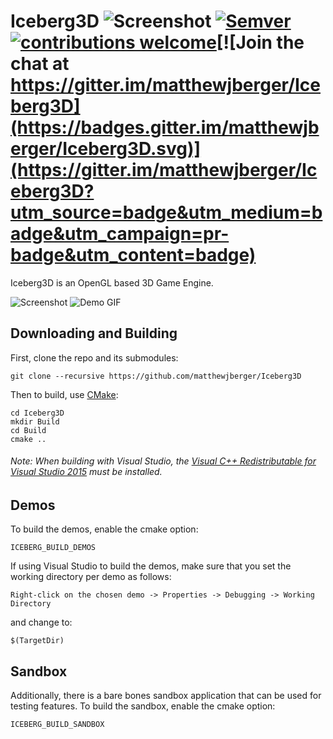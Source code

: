 # Iceberg3D ![Screenshot](http://imgur.com/BKjpnp1.png) [![Semver](http://img.shields.io/SemVer/0.1.0.png)](http://semver.org/spec/v0.1.0.html) [![contributions welcome](https://img.shields.io/badge/contributions-welcome-brightgreen.svg?style=flat)](https://github.com/matthewjberger/Iceberg3D/issues)[![Join the chat at https://gitter.im/matthewjberger/Iceberg3D](https://badges.gitter.im/matthewjberger/Iceberg3D.svg)](https://gitter.im/matthewjberger/Iceberg3D?utm_source=badge&utm_medium=badge&utm_campaign=pr-badge&utm_content=badge)

Iceberg3D is an OpenGL based 3D Game Engine.

![Screenshot](http://imgur.com/fGLzSfE.jpg)
![Demo GIF](gifs/Demo.gif)

## Downloading and Building

First, clone the repo and its submodules:

    git clone --recursive https://github.com/matthewjberger/Iceberg3D
    
Then to build, use [CMake](https://cmake.org/):

    cd Iceberg3D
    mkdir Build
    cd Build
    cmake ..

###### Note: When building with Visual Studio, the [Visual C++ Redistributable for Visual Studio 2015](https://www.microsoft.com/en-us/download/details.aspx?id=48145) must be installed. 

## Demos
To build the demos, enable the cmake option:

    ICEBERG_BUILD_DEMOS
    
If using Visual Studio to build the demos, make sure that you set the working directory per demo as follows:

    Right-click on the chosen demo -> Properties -> Debugging -> Working Directory
    
and change to:
    
    $(TargetDir)

## Sandbox

Additionally, there is a bare bones sandbox application that can be used for testing features. To build the sandbox, enable the cmake option:

    ICEBERG_BUILD_SANDBOX
